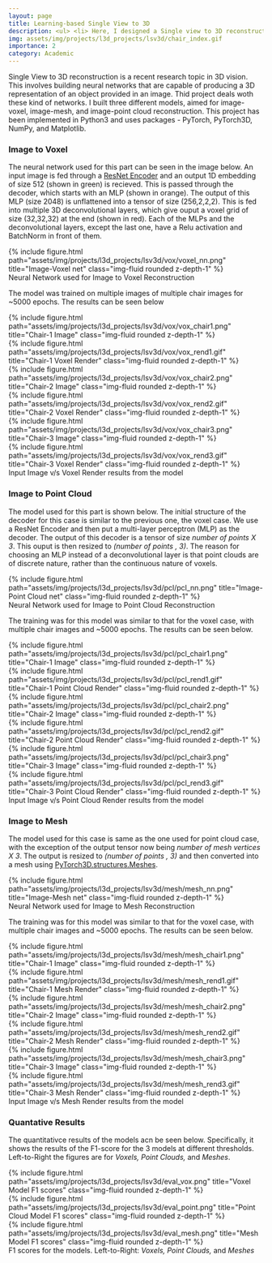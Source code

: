 ```yaml
---
layout: page
title: Learning-based Single View to 3D 
description: <ul> <li> Here, I designed a Single view to 3D reconstruction pipeline, for image-to-voxel, image-to-mesh, and image-to-point cloud generation</li> <li> I achieved an F1-score of <strong>0.88</strong> for the point cloud reconstruction and also extended the network for occupancy queries  </li> </ul>
img: assets/img/projects/l3d_projects/lsv3d/chair_index.gif
importance: 2
category: Academic
---
```


Single View to 3D reconstruction is a recent research topic in 3D vision. This involves building neural networks that are capable of producing a 3D representation of an object provided in an image. Thid project deals woth these kind of networks. I built three different models, aimed for image-voxel, image-mesh, and image-point cloud reconstruction. This project has been implemented in Python3 and uses packages - PyTorch, PyTorch3D, NumPy, and Matplotlib.

### Image to Voxel
The neural network used for this part can be seen in the image below. An input image is fed through a [ResNet Encoder](https://arxiv.org/abs/1512.03385) and an output 1D embedding of size 512 (shown in green) is recieved. This is passed through the decoder, which starts with an MLP (shown in orange). The output of this MLP (size 2048) is unflattened into a tensor of size (256,2,2,2). This is fed into multiple 3D deconvolutional layers, which give ouput a voxel grid of size (32,32,32) at the end (shown in red). Each of the MLPs and the deconvolutional layers, except the last one, have a Relu activation and BatchNorm in front of them.

<div class="row">
    <div class="col-sm mt-3 mt-md-0">
        {% include figure.html path="assets/img/projects/l3d_projects/lsv3d/vox/voxel_nn.png" title="Image-Voxel net" class="img-fluid rounded z-depth-1" %}
    </div>
</div>
<div class="caption">
    Neural Network used for Image to Voxel Reconstruction
</div>

The model was trained on multiple images of multiple chair images for ~5000 epochs. The results can be seen below



<div class="row justify-content-sm-center">
    <div class="col-sm-0 mt-3 mt-md-0">
        {% include figure.html path="assets/img/projects/l3d_projects/lsv3d/vox/vox_chair1.png" title="Chair-1 Image" class="img-fluid rounded z-depth-1" %}
    </div>
    <div class="col-sm-3 mt-3 mt-md-0">
        {% include figure.html path="assets/img/projects/l3d_projects/lsv3d/vox/vox_rend1.gif" title="Chair-1 Voxel Render" class="img-fluid rounded z-depth-1" %}
    </div>
</div>
<div class="row justify-content-sm-center">
    <div class="col-sm-0 mt-3 mt-md-0">
        {% include figure.html path="assets/img/projects/l3d_projects/lsv3d/vox/vox_chair2.png" title="Chair-2 Image" class="img-fluid rounded z-depth-1" %}
    </div>
    <div class="col-sm-3 mt-3 mt-md-0">
        {% include figure.html path="assets/img/projects/l3d_projects/lsv3d/vox/vox_rend2.gif" title="Chair-2 Voxel Render" class="img-fluid rounded z-depth-1" %}
    </div>
</div>
<div class="row justify-content-sm-center">
    <div class="col-sm-0 mt-3 mt-md-0">
        {% include figure.html path="assets/img/projects/l3d_projects/lsv3d/vox/vox_chair3.png" title="Chair-3 Image" class="img-fluid rounded z-depth-1" %}
    </div>
    <div class="col-sm-3 mt-3 mt-md-0">
        {% include figure.html path="assets/img/projects/l3d_projects/lsv3d/vox/vox_rend3.gif" title="Chair-3 Voxel Render" class="img-fluid rounded z-depth-1" %}
    </div>
</div>
<div class="caption">
    Input Image v/s Voxel Render results from the model
</div>


### Image to Point Cloud
The model used for this part is shown below. The initial structure of the decoder for this case is similar to the previous one, the voxel case. We use a ResNet Encoder and then put a multi-layer perceptron (MLP) as the decoder. The output of this decoder is a tensor of size *number of points X 3*. This ouput is then resized to *(number of points , 3)*. The reason for choosing an MLP instead of a deconvolutional layer is that point clouds are of discrete nature, rather than the continuous nature of voxels. 

<div class="row justify-content-sm-center">
    <div class="col-sm-7 mt-3 mt-md-0">
        {% include figure.html path="assets/img/projects/l3d_projects/lsv3d/pcl/pcl_nn.png" title="Image-Point Cloud net" class="img-fluid rounded z-depth-1" %}
    </div>
</div>
<div class="caption">
    Neural Network used for Image to Point Cloud Reconstruction
</div>

The training was for this model was similar to that for the voxel case, with multiple chair images and ~5000 epochs. The results can be seen below.

<div class="row justify-content-sm-center">
    <div class="col-sm-0 mt-3 mt-md-0">
        {% include figure.html path="assets/img/projects/l3d_projects/lsv3d/pcl/pcl_chair1.png" title="Chair-1 Image" class="img-fluid rounded z-depth-1" %}
    </div>
    <div class="col-sm-3 mt-3 mt-md-0">
        {% include figure.html path="assets/img/projects/l3d_projects/lsv3d/pcl/pcl_rend1.gif" title="Chair-1 Point Cloud Render" class="img-fluid rounded z-depth-1" %}
    </div>
</div>
<div class="row justify-content-sm-center">
    <div class="col-sm-0 mt-3 mt-md-0">
        {% include figure.html path="assets/img/projects/l3d_projects/lsv3d/pcl/pcl_chair2.png" title="Chair-2 Image" class="img-fluid rounded z-depth-1" %}
    </div>
    <div class="col-sm-3 mt-3 mt-md-0">
        {% include figure.html path="assets/img/projects/l3d_projects/lsv3d/pcl/pcl_rend2.gif" title="Chair-2 Point Cloud Render" class="img-fluid rounded z-depth-1" %}
    </div>
</div>
<div class="row justify-content-sm-center">
    <div class="col-sm-0 mt-3 mt-md-0">
        {% include figure.html path="assets/img/projects/l3d_projects/lsv3d/pcl/pcl_chair3.png" title="Chair-3 Image" class="img-fluid rounded z-depth-1" %}
    </div>
    <div class="col-sm-3 mt-3 mt-md-0">
        {% include figure.html path="assets/img/projects/l3d_projects/lsv3d/pcl/pcl_rend3.gif" title="Chair-3 Point Cloud Render" class="img-fluid rounded z-depth-1" %}
    </div>
</div>
<div class="caption">
    Input Image v/s Point Cloud Render results from the model
</div>


### Image to Mesh
The model used for this case is same as the one used for point cloud case, with the exception of the output tensor now being *number of mesh vertices X 3*. The output is resized to *(number of points , 3)* and then converted into a mesh using [PyTorch3D.structures.Meshes](https://pytorch3d.readthedocs.io/en/latest/_modules/pytorch3d/structures/meshes.html#Meshes).

<div class="row justify-content-sm-center">
    <div class="col-sm-7 mt-3 mt-md-0">
        {% include figure.html path="assets/img/projects/l3d_projects/lsv3d/mesh/mesh_nn.png" title="Image-Mesh net" class="img-fluid rounded z-depth-1" %}
    </div>
</div>
<div class="caption">
    Neural Network used for Image to Mesh Reconstruction
</div>

The training was for this model was similar to that for the voxel case, with multiple chair images and ~5000 epochs. The results can be seen below.

<div class="row justify-content-sm-center">
    <div class="col-sm-0 mt-3 mt-md-0">
        {% include figure.html path="assets/img/projects/l3d_projects/lsv3d/mesh/mesh_chair1.png" title="Chair-1 Image" class="img-fluid rounded z-depth-1" %}
    </div>
    <div class="col-sm-3 mt-3 mt-md-0">
        {% include figure.html path="assets/img/projects/l3d_projects/lsv3d/mesh/mesh_rend1.gif" title="Chair-1 Mesh Render" class="img-fluid rounded z-depth-1" %}
    </div>
</div>
<div class="row justify-content-sm-center">
    <div class="col-sm-0 mt-3 mt-md-0">
        {% include figure.html path="assets/img/projects/l3d_projects/lsv3d/mesh/mesh_chair2.png" title="Chair-2 Image" class="img-fluid rounded z-depth-1" %}
    </div>
    <div class="col-sm-3 mt-3 mt-md-0">
        {% include figure.html path="assets/img/projects/l3d_projects/lsv3d/mesh/mesh_rend2.gif" title="Chair-2 Mesh Render" class="img-fluid rounded z-depth-1" %}
    </div>
</div>
<div class="row justify-content-sm-center">
    <div class="col-sm-0 mt-3 mt-md-0">
        {% include figure.html path="assets/img/projects/l3d_projects/lsv3d/mesh/mesh_chair3.png" title="Chair-3 Image" class="img-fluid rounded z-depth-1" %}
    </div>
    <div class="col-sm-3 mt-3 mt-md-0">
        {% include figure.html path="assets/img/projects/l3d_projects/lsv3d/mesh/mesh_rend3.gif" title="Chair-3 Mesh Render" class="img-fluid rounded z-depth-1" %}
    </div>
</div>
<div class="caption">
    Input Image v/s Mesh Render results from the model
</div>

### Quantative Results
The quantitativce results of the models acn be seen below. Specifically, it shows the results of the F1-score for the 3 models at different thresholds. Left-to-Right the figures are for *Voxels, Point Clouds,* and *Meshes*.

<div class="row justify-content-sm-center">
    <div class="col-sm-4 mt-3 mt-md-0">
        {% include figure.html path="assets/img/projects/l3d_projects/lsv3d/eval_vox.png" title="Voxel Model F1 scores" class="img-fluid rounded z-depth-1" %}
    </div>
    <div class="col-sm-4 mt-3 mt-md-0">
        {% include figure.html path="assets/img/projects/l3d_projects/lsv3d/eval_point.png" title="Point Cloud Model F1 scores" class="img-fluid rounded z-depth-1" %}
    </div>
    <div class="col-sm-4 mt-3 mt-md-0">
        {% include figure.html path="assets/img/projects/l3d_projects/lsv3d/eval_mesh.png" title="Mesh Model F1 scores" class="img-fluid rounded z-depth-1" %}
    </div>
</div>
<div class="caption">
    F1 scores for the models. Left-to-Right: <em>Voxels, Point Clouds,</em> and <em>Meshes</em>
</div>
